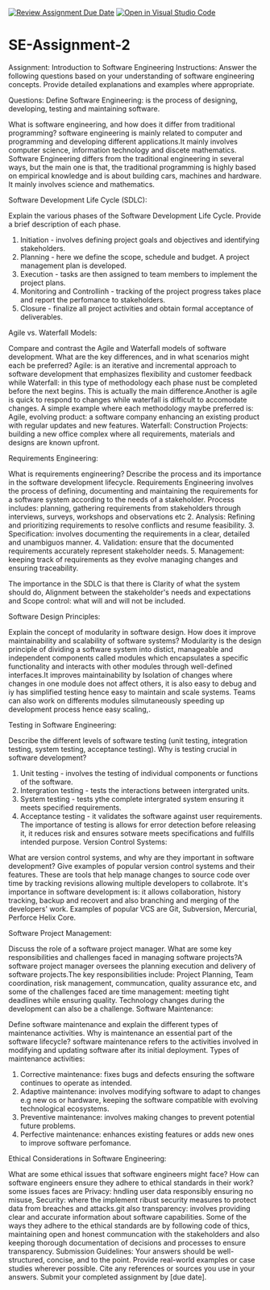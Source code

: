 [![Review Assignment Due Date](https://classroom.github.com/assets/deadline-readme-button-24ddc0f5d75046c5622901739e7c5dd533143b0c8e959d652212380cedb1ea36.svg)](https://classroom.github.com/a/-ucQIGTc)
[![Open in Visual Studio Code](https://classroom.github.com/assets/open-in-vscode-718a45dd9cf7e7f842a935f5ebbe5719a5e09af4491e668f4dbf3b35d5cca122.svg)](https://classroom.github.com/online_ide?assignment_repo_id=15253833&assignment_repo_type=AssignmentRepo)
# SE-Assignment-2
Assignment: Introduction to Software Engineering
Instructions:
Answer the following questions based on your understanding of software engineering concepts. Provide detailed explanations and examples where appropriate.

Questions:
Define Software Engineering:
is the process of designing, developing, testing and maintaining software.

What is software engineering, and how does it differ from traditional programming?
software engineering is mainly related to computer and programming and developing different applications.It mainly involves computer science, information technology and discete mathematics. Software Engineering differs from the traditional engineering in several ways, but the main one is that, the traditional programming is highly based on empirical knowledge and is about building cars, machines and hardware. It mainly involves science and mathematics.

Software Development Life Cycle (SDLC):

Explain the various phases of the Software Development Life Cycle. Provide a brief description of each phase.

1. Initiation - involves defining project goals and objectives and identifying stakeholders.
2. Planning - here we define the scope, schedule and budget. A project management plan is developed.
3. Execution - tasks are then assigned to team members to implement the project plans.
4. Monitoring and Controllinh - tracking of the project progress takes place and report the perfomance to stakeholders.
5. Closure - finalize all project activities and obtain formal acceptance of deliverables.

Agile vs. Waterfall Models:

Compare and contrast the Agile and Waterfall models of software development. What are the key differences, and in what scenarios might each be preferred?
Agile: is an iterative and incremental approach to software development that emphasizes flexibility and customer feedback while Waterfall: in this type of methodology each phase nust be completed before the next begins. This is actually the main difference.Another is agile is quick to respond to changes while waterfall is difficult to accomodate changes. A simple example where each methodology maybe preferred is: Agile, evolving product: a software company enhancing an existing product with regular updates and new features. Waterfall: Construction Projects: building a new office complex where all requirements, materials and designs are known upfront.

Requirements Engineering:

What is requirements engineering? Describe the process and its importance in the software development lifecycle.
Requirements Engineering involves the process of defining, documenting and maintaining the requirements for a software system according to the needs of a stakeholder. Process includes: planning, gathering requirements from stakeholders through interviews, surveys, workshops and observations etc 2. Analysis: Refining and prioritizing requirements to resolve conflicts and resume feasibility. 3. Specification: involves documenting the requirements in a clear, detailed and unambiguos manner. 4. Validation: ensure that the documented requirements accurately represent stakeholder needs. 5. Management: keeping track of requirements as they evolve managing changes and ensuring traceability.

The importance in the SDLC is that there is Clarity of what the system should do, Alignment between the stakeholder's needs and expectations and Scope control: what will and will not be included.

Software Design Principles:

Explain the concept of modularity in software design. How does it improve maintainability and scalability of software systems?
Modularity is the design principle of dividing a software system into distict, manageable and independent components called modules which encapsulates a specific functionality and interacts with other modules through well-defined interfaces.It improves maintainability by Isolation of changes where changes in one module does not affect others, it is also easy to debug and iy has simplified testing hence easy to maintain and scale systems. Teams can also work on differents modules silmutaneously speeding up development process hence easy scaling,.

Testing in Software Engineering:

Describe the different levels of software testing (unit testing, integration testing, system testing, acceptance testing). Why is testing crucial in software development?

1. Unit testing - involves the testing of individual components or functions of the software.
2. Intergration testing - tests the interactions between intergrated units.
3. System testing - tests ythe complete intergrated system ensuring it meets specified requirements.
4. Acceptance testing - it validates the software against user requirements.
   The importance of testing is allows for error detection before releasing it, it reduces risk and ensures sotware meets specifications and fulfills intended purpose.
   Version Control Systems:

What are version control systems, and why are they important in software development? Give examples of popular version control systems and their features.
These are tools that help manage changes to source code over time by tracking revisions allowing multiple developers to collabrote. It's importance in software development is: it allows collaboration, history tracking, backup and recovert and also branching and merging of the developers' work. Examples of popular VCS are Git, Subversion, Mercurial, Perforce Helix Core.

Software Project Management:

Discuss the role of a software project manager. What are some key responsibilities and challenges faced in managing software projects?A software project manager oversees the planning execution and delivery of software projects.The key responsibilities include: Project Planning, Team coordination, risk management, communcation, quality assurance etc, and some of the challenges faced are time management: meeting tight deadlines while ensuring quality. Technology changes during the development can also be a challenge.
Software Maintenance:

Define software maintenance and explain the different types of maintenance activities. Why is maintenance an essential part of the software lifecycle? software maintenance refers to the activities involved in modifying and updating software after its initial deployment. Types of maintenance activities:

1. Corrective maintenance: fixes bugs and defects ensuring the software continues to operate as intended.
2. Adaptive maintenance: involves modifying software to adapt to changes e.g new os or hardware, keeping the software compatible with evolving technological ecosystems.
3. Preventive maintenance: involves making changes to prevent potential future problems.
4. Perfective maintenance: enhances existing features or adds new ones to improve software perfomance.

Ethical Considerations in Software Engineering:

What are some ethical issues that software engineers might face? How can software engineers ensure they adhere to ethical standards in their work?
some issues faces are Privacy: hndling user data responsibly ensuring no misuse, Security: where the implement ribust security measures to protect data from breaches and attacks.git
also transparency: involves providing clear and accurate information about software capabilities. Some of the ways they adhere to the ethical standards are by following code of thics, maintaining open and honest communcation with the stakeholders and also keeping thorough documentation of decisions and processes to ensure transparency.
Submission Guidelines:
Your answers should be well-structured, concise, and to the point.
Provide real-world examples or case studies wherever possible.
Cite any references or sources you use in your answers.
Submit your completed assignment by [due date].
